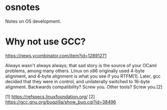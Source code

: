 # osnotes

Notes on OS development.

# Why not use GCC?

https://news.ycombinator.com/item?id=12891271

Always wasn't always always; that sad story is the source of your OCaml problems,
among many others. Linux on x86 originally used 4-byte alignment, and 4-byte alignment
is what you see if you RTFM[1]. Later, gcc decided that they were in control, and
unilaterally switched to 16-byte alignment. Backwards compatibility? Screw you.
Other tools? Screw you.[2]

[1] https://refspecs.linuxfoundation.org/
[2] https://gcc.gnu.org/bugzilla/show_bug.cgi?id=38496
